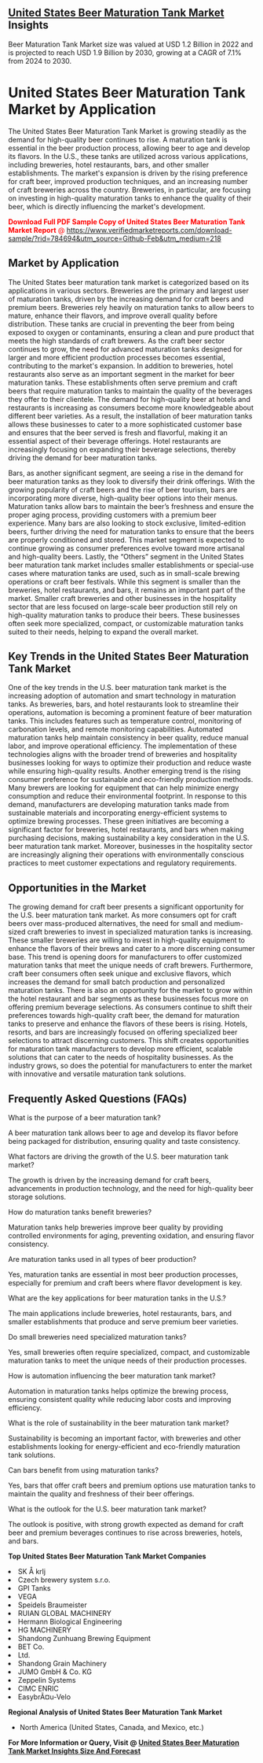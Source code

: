 <h2><a href="https://www.verifiedmarketreports.com/download-sample/?rid=784694&amp;utm_source=Github-Feb&amp;utm_medium=218" target="_blank">United States Beer Maturation Tank Market</a> Insights</h2><p>Beer Maturation Tank Market size was valued at USD 1.2 Billion in 2022 and is projected to reach USD 1.9 Billion by 2030, growing at a CAGR of 7.1% from 2024 to 2030.</p><p><h1>United States Beer Maturation Tank Market by Application</h1> <p>The United States Beer Maturation Tank Market is growing steadily as the demand for high-quality beer continues to rise. A maturation tank is essential in the beer production process, allowing beer to age and develop its flavors. In the U.S., these tanks are utilized across various applications, including breweries, hotel restaurants, bars, and other smaller establishments. The market's expansion is driven by the rising preference for craft beer, improved production techniques, and an increasing number of craft breweries across the country. Breweries, in particular, are focusing on investing in high-quality maturation tanks to enhance the quality of their beer, which is directly influencing the market's development. <p><span class=""><span style="color: #ff0000;"><strong>Download Full PDF Sample Copy of United States Beer Maturation Tank Market Report</strong> @ </span><a href="https://www.verifiedmarketreports.com/download-sample/?rid=784694&amp;utm_source=Github-Feb&amp;utm_medium=218" target="_blank">https://www.verifiedmarketreports.com/download-sample/?rid=784694&amp;utm_source=Github-Feb&amp;utm_medium=218</a></span></p> <h2>Market by Application</h2> <p>The United States beer maturation tank market is categorized based on its applications in various sectors. Breweries are the primary and largest user of maturation tanks, driven by the increasing demand for craft beers and premium beers. Breweries rely heavily on maturation tanks to allow beers to mature, enhance their flavors, and improve overall quality before distribution. These tanks are crucial in preventing the beer from being exposed to oxygen or contaminants, ensuring a clean and pure product that meets the high standards of craft brewers. As the craft beer sector continues to grow, the need for advanced maturation tanks designed for larger and more efficient production processes becomes essential, contributing to the market's expansion. In addition to breweries, hotel restaurants also serve as an important segment in the market for beer maturation tanks. These establishments often serve premium and craft beers that require maturation tanks to maintain the quality of the beverages they offer to their clientele. The demand for high-quality beer at hotels and restaurants is increasing as consumers become more knowledgeable about different beer varieties. As a result, the installation of beer maturation tanks allows these businesses to cater to a more sophisticated customer base and ensures that the beer served is fresh and flavorful, making it an essential aspect of their beverage offerings. Hotel restaurants are increasingly focusing on expanding their beverage selections, thereby driving the demand for beer maturation tanks. <p>Bars, as another significant segment, are seeing a rise in the demand for beer maturation tanks as they look to diversify their drink offerings. With the growing popularity of craft beers and the rise of beer tourism, bars are incorporating more diverse, high-quality beer options into their menus. Maturation tanks allow bars to maintain the beer’s freshness and ensure the proper aging process, providing customers with a premium beer experience. Many bars are also looking to stock exclusive, limited-edition beers, further driving the need for maturation tanks to ensure that the beers are properly conditioned and stored. This market segment is expected to continue growing as consumer preferences evolve toward more artisanal and high-quality beers. Lastly, the “Others” segment in the United States beer maturation tank market includes smaller establishments or special-use cases where maturation tanks are used, such as in small-scale brewing operations or craft beer festivals. While this segment is smaller than the breweries, hotel restaurants, and bars, it remains an important part of the market. Smaller craft breweries and other businesses in the hospitality sector that are less focused on large-scale beer production still rely on high-quality maturation tanks to produce their beers. These businesses often seek more specialized, compact, or customizable maturation tanks suited to their needs, helping to expand the overall market. <h2>Key Trends in the United States Beer Maturation Tank Market</h2> <p>One of the key trends in the U.S. beer maturation tank market is the increasing adoption of automation and smart technology in maturation tanks. As breweries, bars, and hotel restaurants look to streamline their operations, automation is becoming a prominent feature of beer maturation tanks. This includes features such as temperature control, monitoring of carbonation levels, and remote monitoring capabilities. Automated maturation tanks help maintain consistency in beer quality, reduce manual labor, and improve operational efficiency. The implementation of these technologies aligns with the broader trend of breweries and hospitality businesses looking for ways to optimize their production and reduce waste while ensuring high-quality results. Another emerging trend is the rising consumer preference for sustainable and eco-friendly production methods. Many brewers are looking for equipment that can help minimize energy consumption and reduce their environmental footprint. In response to this demand, manufacturers are developing maturation tanks made from sustainable materials and incorporating energy-efficient systems to optimize brewing processes. These green initiatives are becoming a significant factor for breweries, hotel restaurants, and bars when making purchasing decisions, making sustainability a key consideration in the U.S. beer maturation tank market. Moreover, businesses in the hospitality sector are increasingly aligning their operations with environmentally conscious practices to meet customer expectations and regulatory requirements. <h2>Opportunities in the Market</h2> <p>The growing demand for craft beer presents a significant opportunity for the U.S. beer maturation tank market. As more consumers opt for craft beers over mass-produced alternatives, the need for small and medium-sized craft breweries to invest in specialized maturation tanks is increasing. These smaller breweries are willing to invest in high-quality equipment to enhance the flavors of their brews and cater to a more discerning consumer base. This trend is opening doors for manufacturers to offer customized maturation tanks that meet the unique needs of craft brewers. Furthermore, craft beer consumers often seek unique and exclusive flavors, which increases the demand for small batch production and personalized maturation tanks. There is also an opportunity for the market to grow within the hotel restaurant and bar segments as these businesses focus more on offering premium beverage selections. As consumers continue to shift their preferences towards high-quality craft beer, the demand for maturation tanks to preserve and enhance the flavors of these beers is rising. Hotels, resorts, and bars are increasingly focused on offering specialized beer selections to attract discerning customers. This shift creates opportunities for maturation tank manufacturers to develop more efficient, scalable solutions that can cater to the needs of hospitality businesses. As the industry grows, so does the potential for manufacturers to enter the market with innovative and versatile maturation tank solutions. <h2>Frequently Asked Questions (FAQs)</h2> <p>What is the purpose of a beer maturation tank?</p> <p>A beer maturation tank allows beer to age and develop its flavor before being packaged for distribution, ensuring quality and taste consistency.</p> <p>What factors are driving the growth of the U.S. beer maturation tank market?</p> <p>The growth is driven by the increasing demand for craft beers, advancements in production technology, and the need for high-quality beer storage solutions.</p> <p>How do maturation tanks benefit breweries?</p> <p>Maturation tanks help breweries improve beer quality by providing controlled environments for aging, preventing oxidation, and ensuring flavor consistency.</p> <p>Are maturation tanks used in all types of beer production?</p> <p>Yes, maturation tanks are essential in most beer production processes, especially for premium and craft beers where flavor development is key.</p> <p>What are the key applications for beer maturation tanks in the U.S.?</p> <p>The main applications include breweries, hotel restaurants, bars, and smaller establishments that produce and serve premium beer varieties.</p> <p>Do small breweries need specialized maturation tanks?</p> <p>Yes, small breweries often require specialized, compact, and customizable maturation tanks to meet the unique needs of their production processes.</p> <p>How is automation influencing the beer maturation tank market?</p> <p>Automation in maturation tanks helps optimize the brewing process, ensuring consistent quality while reducing labor costs and improving efficiency.</p> <p>What is the role of sustainability in the beer maturation tank market?</p> <p>Sustainability is becoming an important factor, with breweries and other establishments looking for energy-efficient and eco-friendly maturation tank solutions.</p> <p>Can bars benefit from using maturation tanks?</p> <p>Yes, bars that offer craft beers and premium options use maturation tanks to maintain the quality and freshness of their beer offerings.</p> <p>What is the outlook for the U.S. beer maturation tank market?</p> <p>The outlook is positive, with strong growth expected as demand for craft beer and premium beverages continues to rise across breweries, hotels, and bars.</p> </p><p><strong>Top United States Beer Maturation Tank Market Companies</strong></p><div data-test-id=""><p><li>SK Å krlj</li><li> Czech brewery system s.r.o.</li><li> GPI Tanks</li><li> VEGA</li><li> Speidels Braumeister</li><li> RUIAN GLOBAL MACHINERY</li><li> Hermann Biological Engineering</li><li> HG MACHINERY</li><li> Shandong Zunhuang Brewing Equipment</li><li> BET Co.</li><li>Ltd.</li><li> Shandong Grain Machinery</li><li> JUMO GmbH & Co. KG</li><li> Zeppelin Systems</li><li> CIMC ENRIC</li><li> EasybrÃ¤u-Velo</li></p><div><strong>Regional Analysis of&nbsp;United States Beer Maturation Tank Market</strong></div><ul><li dir="ltr"><p dir="ltr">North America&nbsp;(United States, Canada, and Mexico, etc.)</p></li></ul><p><strong>For More Information or Query, Visit @&nbsp;</strong><strong><a href="https://www.verifiedmarketreports.com/product/beer-maturation-tank-market/?utm_source=Github-Feb&amp;utm_medium=218" target="_blank">United States Beer Maturation Tank Market Insights Size And Forecast</a></strong></p></div>
